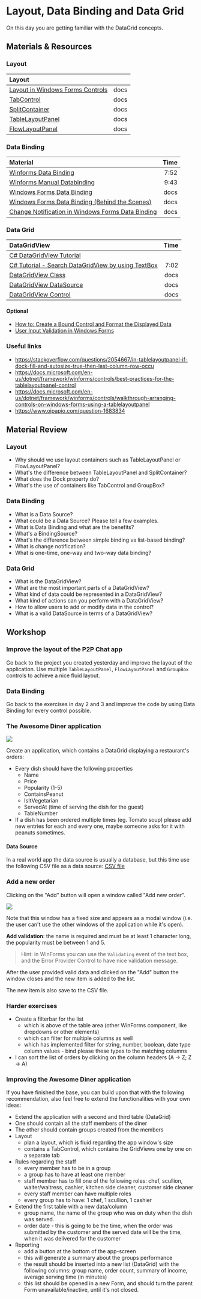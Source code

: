 # Layout, Data Binding and Data Grid

On this day you are getting familiar with the DataGrid concepts.

## Materials & Resources

### Layout

| Layout                                                                                                                                   |      |
| :--------------------------------------------------------------------------------------------------------------------------------------- | ---: |
| [Layout in Windows Forms Controls](https://docs.microsoft.com/en-us/dotnet/framework/winforms/controls/layout-in-windows-forms-controls) | docs |
| [TabControl](https://docs.microsoft.com/en-us/dotnet/api/system.windows.forms.tabcontrol?view=netframework-4.8)                          | docs |
| [SplitContainer](https://docs.microsoft.com/en-us/dotnet/api/system.windows.forms.splitcontainer?view=netframework-4.8)                  | docs |
| [TableLayoutPanel](https://docs.microsoft.com/en-us/dotnet/api/system.windows.forms.tablelayoutpanel?view=netframework-4.8)              | docs |
| [FlowLayoutPanel](https://docs.microsoft.com/en-us/dotnet/api/system.windows.forms.flowlayoutpanel?view=netframework-4.8)                | docs |

### Data Binding

| Material                                                                                                                                 | Time |
| :--------------------------------------------------------------------------------------------------------------------------------------- | ---: |
| [Winforms Data Binding](https://www.youtube.com/watch?v=9f7IoKQIraQ)                                                                     | 7:52 |
| [Winforms Manual Databinding](https://www.youtube.com/watch?v=lQbmNWGVI88)                                                               | 9:43 |
| [Windows Forms Data Binding](https://docs.microsoft.com/en-us/dotnet/framework/winforms/windows-forms-data-binding)                      | docs |
| [Windows Forms Data Binding (Behind the Scenes)](https://docs.microsoft.com/en-us/previous-versions/dotnet/articles/aa480734(v=msdn.10)) | docs |
| [Change Notification in Windows Forms Data Binding](https://docs.microsoft.com/en-us/dotnet/framework/winforms/change-notification-in-windows-forms-data-binding) | docs |

### Data Grid

| DataGridView                                                                                                                              | Time |
| :---------------------------------------------------------------------------------------------------------------------------------------- | ---: |
| [C# DataGridView Tutorial](https://www.youtube.com/playlist?list=PLFDH5bKmoNqyDKntkVv-NURTAlPIhMPqA)                                      |      |
| [C# Tutorial - Search DataGridView by using TextBox](https://www.youtube.com/watch?v=g0qy7_l7vFg)                                         | 7:02 |
| [DataGridView Class](https://docs.microsoft.com/en-us/dotnet/api/system.windows.forms.datagridview?view=netframework-4.8)                 | docs |
| [DataGridView DataSource](https://docs.microsoft.com/en-us/dotnet/api/system.windows.forms.datagridview.datasource?view=netframework-4.8) | docs |
| [DataGridView Control](https://docs.microsoft.com/en-us/dotnet/framework/winforms/controls/datagridview-control-windows-forms)            | docs |

#### Optional

- [How to: Create a Bound Control and Format the Displayed Data](https://docs.microsoft.com/en-us/dotnet/framework/winforms/how-to-create-a-bound-control-and-format-the-displayed-data)
- [User Input Validation in Windows Forms](https://docs.microsoft.com/en-us/dotnet/framework/winforms/user-input-validation-in-windows-forms)

### Useful links

- https://stackoverflow.com/questions/2054667/in-tablelayoutpanel-if-dock-fill-and-autosize-true-then-last-column-row-occu
- https://docs.microsoft.com/en-us/dotnet/framework/winforms/controls/best-practices-for-the-tablelayoutpanel-control
- https://docs.microsoft.com/en-us/dotnet/framework/winforms/controls/walkthrough-arranging-controls-on-windows-forms-using-a-tablelayoutpanel
- https://www.oipapio.com/question-1683834

## Material Review

### Layout

- Why should we use layout containers such as TableLayoutPanel or FlowLayoutPanel?
- What's the difference between TableLayoutPanel and SplitContainer?
- What does the Dock property do?
- What's the use of containers like TabControl and GroupBox?

### Data Binding

- What is a Data Source?
- What could be a Data Source? Please tell a few examples.
- What is Data Binding and what are the benefits?
- What's a BindingSource?
- What's the difference between simple binding vs list-based binding?
- What is change notification?
- What is one-time, one-way and two-way data binding?

### Data Grid

- What is the DataGridView?
- What are the most important parts of a DataGridView?
- What kind of data could be represented in a DataGridView?
- What kind of actions can you perform with a DataGridView?
- How to allow users to add or modify data in the control?
- What is a valid DataSource in terms of a DataGridView?


## Workshop

### Improve the layout of the P2P Chat app

Go back to the project you created yesterday and improve the layout of the application. Use multiple `TableLayoutPanel`, `FlowLayoutPanel` and `GroupBox` controls to achieve a nice fluid layout.

### Data Binding

Go back to the exercises in day 2 and 3 and improve the code by using Data Binding for every control possible.

### The Awesome Diner application

![](../assets/diner.png)

Create an application, which contains a DataGrid displaying a restaurant's orders:
- Every dish should have the following properties
  - Name
  - Price
  - Popularity (1-5)
  - ContainsPeanut
  - IsItVegetarian
  - ServedAt (time of serving the dish for the guest)
  - TableNumber
- If a dish has been ordered multiple times (eg. Tomato soup) please add new entries for each and every one, maybe someone asks for it with peanuts sometimes.

#### Data Source

In a real world app the data source is usually a database, but this time use the following CSV file as a data source:
[CSV file](../assets/data.csv)

### Add a new order

Clicking on the "Add" button will open a window called "Add new order".

![](../assets/add_new_order_form.png)

Note that this window has a fixed size and appears as a modal window (i.e. the user can't use the other windows of the application while it's open).

**Add validation**: the name is required and must be at least 1 character long, the popularity must be between 1 and 5.

> Hint: in WinForms you can use the `Validating` event of the text box, and the Error Provider Control to have nice validation message.

After the user provided valid data and clicked on the "Add" button the window closes and the new item is added to the list.

The new item is also save to the CSV file.

### Harder exercises

- Create a filterbar for the list
  - which is above of the table area (other WinForms component, like dropdowns or other elements)
  - which can filter for multiple columns as well
  - which has implemented filter for string, number, boolean, date type column values - bind please these types to the matching columns
- I can sort the list of orders by clicking on the column headers (A -> Z; Z -> A)

### Improving the Awesome Diner application

If you have finished the base, you can build upon that with the following recommendation, also feel free to extend the functionalities with your own ideas:
- Extend the application with a second and third table (DataGrid)
- One should contain all the staff members of the diner
- The other should contain groups created from the members
- Layout
  - plan a layout, which is fluid regarding the app window's size
  - contains a TabControl, which contains the GridViews one by one on a separate tab
- Rules regarding the staff
  - every member has to be in a group
  - a group has to have at least one member
  - staff member has to fill one of the following roles: chef, scullion, waiter/waitress, cashier, kitchen side cleaner, customer side cleaner
  - every staff member can have multiple roles
  - every group has to have: 1 chef, 1 scullion, 1 cashier
- Extend the first table with a new data/column
  - group name, the name of the group who was on duty when the dish was served.
  - order date - this is going to be the time, when the order was submitted by the customer and the served date will be the time, when it was delivered for the customer
- Reporting
  - add a button at the bottom of the app-screen
  - this will generate a summary about the groups performance
  - the result should be inserted into a new list (DataGrid) with the following columns: group name, order count, summary of income, average serving time (in minutes)
  - this list should be opened in a new Form, and should turn the parent Form unavailable/inactive, until it's not closed.
